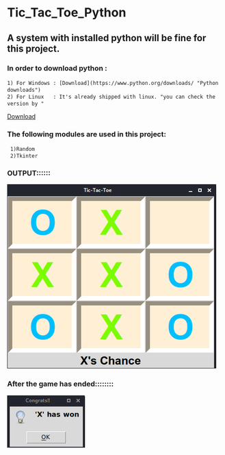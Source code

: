 # Tic_Tac_Toe_Python
## A system with installed python will be fine for this project.
  ### In order to download python :
    1) For Windows : [Download](https://www.python.org/downloads/ "Python downloads")
    2) For Linux   : It's already shipped with linux. "you can check the version by "
[Download](https://www.python.org/downloads/ "Python downloads")
### The following modules are used in this project:
     1)Random
     2)Tkinter
### OUTPUT::::::

![Screenshot](tic.png)

### After the game has ended::::::::
![Screenshot](tic_2.png)
